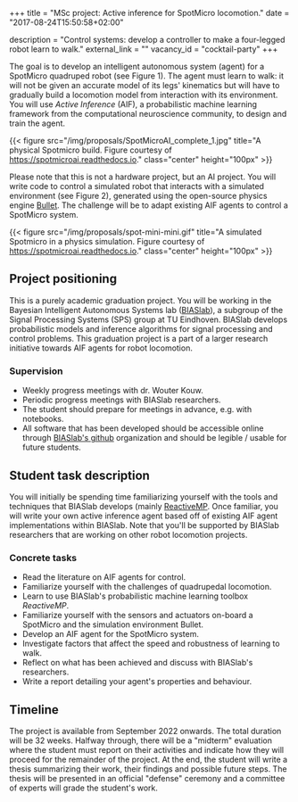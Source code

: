 +++
title = "MSc project: Active inference for SpotMicro locomotion."
date = "2017-08-24T15:50:58+02:00"

description = "Control systems: develop a controller to make a four-legged robot learn to walk."
external_link = ""
vacancy_id = "cocktail-party"
+++


The goal is to develop an intelligent autonomous system (agent) for a SpotMicro quadruped robot (see Figure 1). The agent must learn to walk: it will not be given an accurate model of its legs' kinematics but will have to gradually build a locomotion model from interaction with its environment. You will use _Active Inference_ (AIF), a probabilistic machine learning framework from the computational neuroscience community, to design and train the agent. 

{{< figure src="/img/proposals/SpotMicroAI_complete_1.jpg" title="A physical Spotmicro build. Figure courtesy of https://spotmicroai.readthedocs.io." class="center" height="100px" >}}

Please note that this is not a hardware project, but an AI project. You will write code to control a simulated robot that interacts with a simulated environment (see Figure 2), generated using the open-source physics engine [Bullet](https://pybullet.org/wordpress/). The challenge will be to adapt existing AIF agents to control a SpotMicro system. 

{{< figure src="/img/proposals/spot-mini-mini.gif" title="A simulated Spotmicro in a physics simulation. Figure courtesy of https://spotmicroai.readthedocs.io." class="center" height="100px" >}}

## Project positioning
This is a purely academic graduation project. You will be working in the Bayesian Intelligent Autonomous Systems lab ([BIASlab](https://biaslab.github.io{BIASlab)), a subgroup of the Signal Processing Systems (SPS) group at TU Eindhoven. BIASlab develops probabilistic models and inference algorithms for signal processing and control problems. This graduation project is a part of a larger research initiative towards AIF agents for robot locomotion.

### Supervision
- Weekly progress meetings with dr. Wouter Kouw.
- Periodic progress meetings with BIASlab researchers.
- The student should prepare for meetings in advance, e.g. with notebooks.
- All software that has been developed should be accessible online through [BIASlab's github](https://github.com/biaslab/) organization and should be legible / usable for future students.

## Student task description
You will initially be spending time familiarizing yourself with the tools and techniques that BIASlab develops (mainly [ReactiveMP](https://github.com/biaslab/ReactiveMP.jl). Once familiar, you will write your own active inference agent based off of existing AIF agent implementations within BIASlab. Note that you'll be supported by BIASlab researchers that are working on other robot locomotion projects. 

### Concrete tasks
- Read the literature on AIF agents for control.
- Familiarize yourself with the challenges of quadrupedal locomotion.
- Learn to use BIASlab's probabilistic machine learning toolbox _ReactiveMP_.
- Familiarize yourself with the sensors and actuators on-board a SpotMicro and the simulation environment Bullet.
- Develop an AIF agent for the SpotMicro system. 
- Investigate factors that affect the speed and robustness of learning to walk.
- Reflect on what has been achieved and discuss with BIASlab's researchers. 
- Write a report detailing your agent's properties and behaviour.

## Timeline
The project is available from September 2022 onwards. The total duration will be 32 weeks. Halfway through, there will be a "midterm" evaluation where the student must report on their activities and indicate how they will proceed for the remainder of the project. At the end, the student will write a thesis summarizing their work, their findings and possible future steps. The thesis will be presented in an official "defense" ceremony and a committee of experts will grade the student's work.
